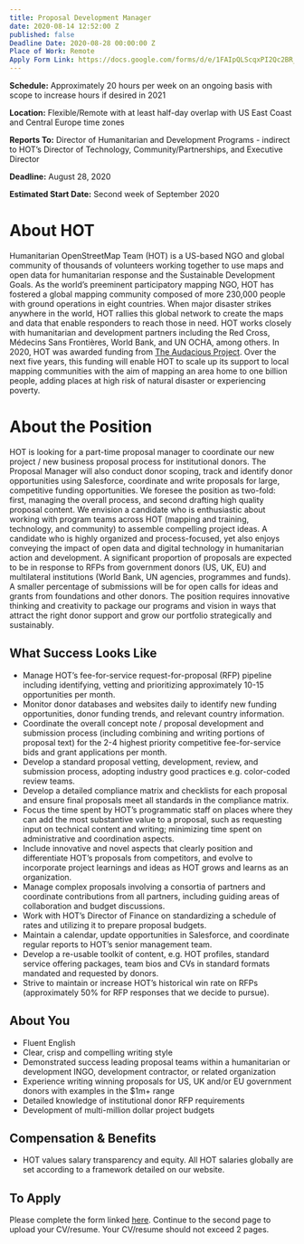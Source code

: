 ```yaml
---
title: Proposal Development Manager
date: 2020-08-14 12:52:00 Z
published: false
Deadline Date: 2020-08-28 00:00:00 Z
Place of Work: Remote
Apply Form Link: https://docs.google.com/forms/d/e/1FAIpQLScqxPI2Qc2BR_sL0Bv73I5iKAKfs_SUtXUupy_yBdv6thJ69g/viewform?usp=sf_link
---
```


**Schedule:** Approximately 20 hours per week on an ongoing basis with scope to increase hours if desired in 2021

**Location:** Flexible/Remote with at least half-day overlap with US East Coast and Central Europe time zones

**Reports To:** Director of Humanitarian and Development Programs - indirect to HOT’s Director of Technology, Community/Partnerships, and Executive Director

**Deadline:** August 28, 2020

**Estimated Start Date:** Second week of September 2020

# About HOT
Humanitarian OpenStreetMap Team (HOT) is a US-based NGO and global community of thousands of volunteers working together to use maps and open data for humanitarian response and the Sustainable Development Goals. As the world’s preeminent participatory mapping NGO, HOT has fostered a global mapping community composed of more 230,000 people with ground operations in eight countries. When major disaster strikes anywhere in the world, HOT rallies this global network to create the maps and data that enable responders to reach those in need. HOT works closely with humanitarian and development partners including the Red Cross, Médecins Sans Frontières, World Bank, and UN OCHA, among others. In 2020, HOT was awarded funding from [The Audacious Project](https://audaciousproject.org/ideas/2020/humanitarian-openstreetmap-team). Over the next five years, this funding will enable HOT to scale up its support to local mapping communities with the aim of mapping an area home to one billion people, adding places at high risk of natural disaster or experiencing poverty. 

# About the Position
HOT is looking for a part-time proposal manager to coordinate our new project / new business proposal process for institutional donors. The Proposal Manager will also conduct donor scoping, track and identify donor opportunities using Salesforce, coordinate and write proposals for large, competitive funding opportunities. We foresee the position as two-fold: first, managing the overall process, and second drafting high quality proposal content. We envision a candidate who is enthusiastic about working with program teams across HOT (mapping and training, technology, and community) to assemble compelling project ideas. A candidate who is highly organized and process-focused, yet also enjoys conveying the impact of open data and digital technology in humanitarian action and development. A significant proportion of proposals are expected to be in response to RFPs from government donors (US, UK, EU) and multilateral institutions (World Bank, UN agencies, programmes and funds). A smaller percentage of submissions will be for open calls for ideas and grants from foundations and other donors. The position requires innovative thinking and creativity to package our programs and vision in ways that attract the right donor support and grow our portfolio strategically and sustainably.

## What Success Looks Like
* Manage HOT’s fee-for-service request-for-proposal (RFP) pipeline including identifying, vetting and prioritizing approximately 10-15 opportunities per month.
* Monitor donor databases and websites daily to identify new funding opportunities, donor funding trends, and relevant country information.
* Coordinate the overall concept note / proposal development and submission process (including combining and writing portions of proposal text) for the 2-4 highest priority competitive fee-for-service bids and grant applications per month.
* Develop a standard proposal vetting, development, review, and submission process, adopting industry good practices e.g. color-coded review teams.
* Develop a detailed compliance matrix and checklists for each proposal and ensure final proposals meet all standards in the compliance matrix.
* Focus the time spent by HOT’s programmatic staff on places where they can add the most substantive value to a proposal, such as requesting input on technical content and writing; minimizing time spent on administrative and coordination aspects.
* Include innovative and novel aspects that clearly position and differentiate HOT’s proposals from competitors, and evolve to incorporate project learnings and ideas as HOT grows and learns as an organization.
* Manage complex proposals involving a consortia of partners and coordinate contributions from all partners, including guiding areas of collaboration and budget discussions.
* Work with HOT’s Director of Finance on standardizing a schedule of rates and utilizing it to prepare proposal budgets.
* Maintain a calendar, update opportunities in Salesforce, and coordinate regular reports to HOT’s senior management team.
* Develop a re-usable toolkit of content, e.g. HOT profiles, standard service offering packages, team bios and CVs in standard formats mandated and requested by donors.
* Strive to maintain or increase HOT’s historical win rate on RFPs (approximately 50% for RFP responses that we decide to pursue).

## About You
* Fluent English
* Clear, crisp and compelling writing style
* Demonstrated success leading proposal teams within a humanitarian or development INGO, development contractor, or related organization
* Experience writing winning proposals for US, UK and/or EU government donors with examples in the $1m+ range
* Detailed knowledge of institutional donor RFP requirements
* Development of multi-million dollar project budgets

## Compensation & Benefits
* HOT values salary transparency and equity. All HOT salaries globally are set according to a framework detailed on our website.

## To Apply
Please complete the form linked [here](https://docs.google.com/forms/d/e/1FAIpQLScqxPI2Qc2BR_sL0Bv73I5iKAKfs_SUtXUupy_yBdv6thJ69g/viewform?usp=sf_link). Continue to the second page to upload your CV/resume. Your CV/resume should not exceed 2 pages. 
